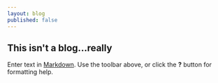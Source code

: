 ```yaml
---
layout: blog
published: false
---
```


## This isn't a blog...really

Enter text in [Markdown](http://daringfireball.net/projects/markdown/). Use the toolbar above, or click the **?** button for formatting help.
